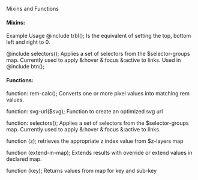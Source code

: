 Mixins and Functions

#### Mixins:

Example Usage
@include trbl();
Is the equivalent of setting the top, bottom left and right to 0.


@include selectors();
Applies a set of selectors from the $selector-groups map.
Currently used to apply &:hover &:focus &:active to links.
Used in @include btn();




#### Functions:

function: rem-calc();
Converts one or more pixel values into matching rem values.

function: svg-url($svg);
Function to create an optimized svg url

function: selectors();
Applies a set of selectors from the $selector-groups map.
Currently used to apply &:hover &:focus &:active to links.

function (z);
retrieves the appropriate z index value from $z-layers map

function (extend-in-map);
Extends results with override or extend values in declared map.

function (key);
Returns values from map for key and sub-key
